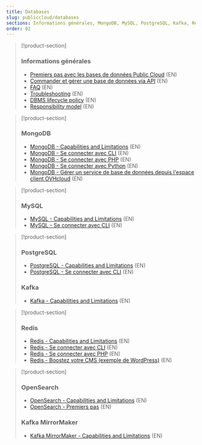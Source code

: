 ```yaml
---
title: Databases
slug: publiccloud/databases
sections: Informations générales, MongoDB, MySQL, PostgreSQL, Kafka, Redis, OpenSearch, Kafka MirrorMaker
order: 02
---
```


> [!product-section]
>
> ### Informations générales
>
> - [Premiers pas avec les bases de données Public Cloud](https://docs.ovh.com/gb/en/publiccloud/databases/getting-started/) (EN)
> - [Commander et gérer une base de données via API](https://docs.ovh.com/gb/en/publiccloud/databases/order-api/) (EN)
> - [FAQ](https://docs.ovh.com/gb/en/publiccloud/databases/faq/) (EN)
> - [Troubleshooting](https://docs.ovh.com/gb/en/publiccloud/databases/troubleshooting/) (EN)
> - [DBMS lifecycle policy](https://docs.ovh.com/gb/en/publiccloud/databases/lifecycle-policy/) (EN)
> - [Responsibility model](https://docs.ovh.com/gb/en/publiccloud/databases/responsibility-model/) (EN)

> [!product-section]
>
> ### MongoDB
>
> - [MongoDB - Capabilities and Limitations](https://docs.ovh.com/gb/en/publiccloud/databases/mongodb/capabilities/) (EN)
> - [MongoDB - Se connecter avec CLI](https://docs.ovh.com/gb/en/publiccloud/databases/mongodb/connect-cli/) (EN)
> - [MongoDB - Se connecter avec PHP](https://docs.ovh.com/gb/en/publiccloud/databases/mongodb/connect-php/) (EN)
> - [MongoDB - Se connecter avec Python](https://docs.ovh.com/gb/en/publiccloud/databases/mongodb/connect-python/) (EN)
> - [MongoDB - Gérer un service de base de données depuis l'espace client OVHcloud](https://docs.ovh.com/gb/en/publiccloud/databases/mongodb/managing-service/) (EN)

> [!product-section]
>
> ### MySQL
>
> - [MySQL - Capabilities and Limitations](https://docs.ovh.com/gb/en/publiccloud/databases/mysql/capabilities/) (EN)
> - [MySQL - Se connecter avec CLI](https://docs.ovh.com/gb/en/publiccloud/databases/mysql/connect-cli/) (EN)

> [!product-section]
>
> ### PostgreSQL
>
> - [PostgreSQL - Capabilities and Limitations](https://docs.ovh.com/gb/en/publiccloud/databases/postgresql/capabilities/) (EN)
> - [PostgreSQL - Se connecter avec CLI](https://docs.ovh.com/gb/en/publiccloud/databases/postgresql/connect-cli/) (EN)
>
> ### Kafka
>
> - [Kafka - Capabilities and Limitations](https://docs.ovh.com/gb/en/publiccloud/databases/kafka/capabilities/) (EN)

> [!product-section]
>
> ### Redis
>
> - [Redis - Capabilities and Limitations](https://docs.ovh.com/gb/en/publiccloud/databases/redis/capabilities/) (EN)
> - [Redis - Se connecter avec CLI](https://docs.ovh.com/gb/en/publiccloud/databases/redis/connect-cli/) (EN)
> - [Redis - Se connecter avec PHP](https://docs.ovh.com/gb/en/publiccloud/databases/redis/connect-php/) (EN)
> - [Redis - Boostez votre CMS (exemple de WordPress)](https://docs.ovh.com/gb/en/publiccloud/databases/redis/boost-wordpress/) (EN)

> [!product-section]
>
> ### OpenSearch
>
> - [OpenSearch - Capabilities and Limitations](https://docs.ovh.com/gb/en/publiccloud/databases/opensearch/capabilities/) (EN)
> - [OpenSearch - Premiers pas](https://docs.ovh.com/gb/en/publiccloud/databases/opensearch/getting-started/) (EN)
>
> ### Kafka MirrorMaker
>
> - [Kafka MirrorMaker - Capabilities and Limitations](https://docs.ovh.com/gb/en/publiccloud/databases/mirrormaker/capabilities/) (EN)
